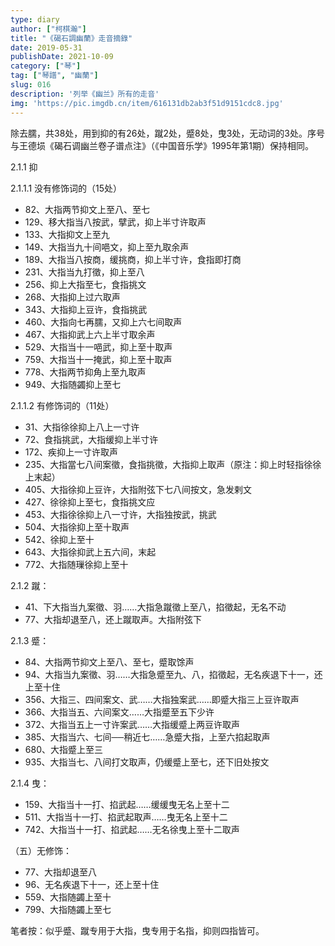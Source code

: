 ```yaml
---
type: diary
author: ["柯棋瀚"]
title: "《碣石調幽蘭》走音摘錄"
date: 2019-05-31
publishDate: 2021-10-09
category: ["琴"]
tag: ["琴譜", "幽蘭"]
slug: 016
description: '列举《幽兰》所有的走音'
img: 'https://pic.imgdb.cn/item/616131db2ab3f51d9151cdc8.jpg'
---
```


除去臑，共38处，用到抑的有26处，蹴2处，蹙8处，曳3处，无动词的3处。序号与王德埙《碣石调幽兰卷子谱点注》（《中国音乐学》1995年第1期）保持相同。

2.1.1 抑

2.1.1.1 没有修饰词的（15处）

- 82、大指两节抑文上至八、至七
- 129、移大指当八按武，擘武，抑上半寸许取声
- 133、大指抑文上至九
- 149、大指当九十间唈文，抑上至九取余声
- 189、大指当八按商，缓挑商，抑上半寸许，食指即打商
- 231、大指当九打徵，抑上至八
- 256、抑上大指至七，食指挑文
- 268、大指抑上过六取声
- 343、大指抑上豆许，食指挑武
- 460、大指向七再臑，又抑上六七间取声
- 467、大指抑武上六上半寸取余声
- 529、大指当十一唈武，抑上至十取声
- 759、大指当十一掩武，抑上至十取声
- 778、大指两节抑角上至九取声
- 949、大指随蠲抑上至七

2.1.1.2 有修饰词的（11处）

- 31、大指徐徐抑上八上一寸许
- 72、食指挑武，大指缓抑上半寸许
- 172、疾抑上一寸许取声
- 235、大指當七八间案徵，食指挑徵，大指抑上取声（原注：抑上时轻指徐徐上末起）
- 405、大指徐抑上豆许，大指附弦下七八间按文，急发剌文
- 427、徐徐抑上至七，食指挑文应
- 453、大指徐徐抑上八一寸许，大指独按武，挑武
- 504、大指徐抑上至十取声
- 542、徐抑上至十
- 643、大指徐抑武上五六间，末起
- 772、大指随璅徐抑上至十

2.1.2 蹴：

- 41、下大指当九案徵、羽……大指急蹴徵上至八，掐徵起，无名不动
- 77、大指却退至八，还上蹴取声。大指附弦下

2.1.3 蹙：

- 84、大指两节抑文上至八、至七，蹙取馀声
- 94、大指当九案徵、羽……大指急蹙至九、八，掐徵起，无名疾退下十一，还上至十住
- 356、大指三、四间案文、武……大指独案武……即蹙大指三上豆许取声
- 366、大指当五、六间案文……大指蹙至五下少许
- 372、大指当五上一寸许案武……大指缓蹙上两豆许取声
- 385、大指当六、七间──稍近七……急蹙大指，上至六掐起取声
- 680、大指蹙上至三
- 935、大指当七、八间打文取声，仍缓蹙上至七，还下旧处按文

2.1.4 曳：

- 159、大指当十一打、掐武起……缓缓曳无名上至十二
- 511、大指当十一打、掐武起取声……曳无名上至十二
- 742、大指当十一打、掐武起……无名徐曳上至十二取声

（五）无修饰：

- 77、大指却退至八
- 96、无名疾退下十一，还上至十住
- 559、大指随蠲上至十
- 799、大指随蠲上至七

笔者按：似乎蹙、蹴专用于大指，曳专用于名指，抑则四指皆可。
